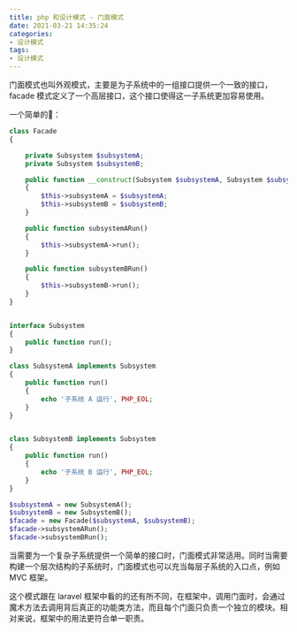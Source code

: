```yaml
---
title: php 和设计模式 - 门面模式
date: 2021-03-21 14:35:24
categories:
- 设计模式
tags:
- 设计模式
---
```


门面模式也叫外观模式，主要是为子系统中的一组接口提供一个一致的接口，facade 模式定义了一个高层接口，这个接口使得这一子系统更加容易使用。


一个简单的🌰：
```php
class Facade
{

    private Subsystem $subsystemA;
    private Subsystem $subsystemB;

    public function __construct(Subsystem $subsystemA, Subsystem $subsystemB)
    {
        $this->subsystemA = $subsystemA;
        $this->subsystemB = $subsystemB;
    }

    public function subsystemARun()
    {
        $this->subsystemA->run();
    }

    public function subsystemBRun()
    {
        $this->subsystemB->run();
    }
}


interface Subsystem
{
    public function run();
}

class SubsystemA implements Subsystem
{
    public function run()
    {
        echo '子系统 A 运行', PHP_EOL;
    }
}


class SubsystemB implements Subsystem
{
    public function run()
    {
        echo '子系统 B 运行', PHP_EOL;
    }
}

$subsystemA = new SubsystemA();
$subsystemB = new SubsystemB();
$facade = new Facade($subsystemA, $subsystemB);
$facade->subsystemARun();
$facade->subsystemBRun();
```

当需要为一个复杂子系统提供一个简单的接口时，门面模式非常适用。同时当需要构建一个层次结构的子系统时，门面模式也可以充当每层子系统的入口点，例如 MVC 框架。

这个模式跟在 laravel 框架中看的的还有所不同，在框架中，调用门面时，会通过魔术方法去调用背后真正的功能类方法，而且每个门面只负责一个独立的模块。相对来说，框架中的用法更符合单一职责。